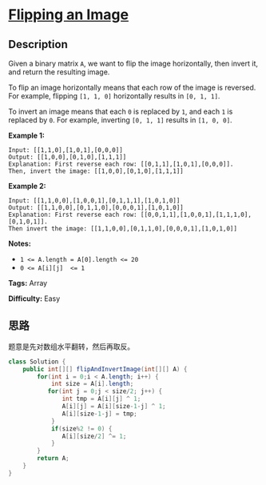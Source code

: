 # [Flipping an Image][title]

## Description

Given a binary matrix `A`, we want to flip the image horizontally, then invert
it, and return the resulting image.

To flip an image horizontally means that each row of the image is reversed.
For example, flipping `[1, 1, 0]` horizontally results in `[0, 1, 1]`.

To invert an image means that each `0` is replaced by `1`, and each `1` is
replaced by `0`. For example, inverting `[0, 1, 1]` results in `[1, 0, 0]`.

**Example 1:**

```
Input: [[1,1,0],[1,0,1],[0,0,0]]
Output: [[1,0,0],[0,1,0],[1,1,1]]
Explanation: First reverse each row: [[0,1,1],[1,0,1],[0,0,0]].
Then, invert the image: [[1,0,0],[0,1,0],[1,1,1]]

```

**Example 2:**

```
Input: [[1,1,0,0],[1,0,0,1],[0,1,1,1],[1,0,1,0]]
Output: [[1,1,0,0],[0,1,1,0],[0,0,0,1],[1,0,1,0]]
Explanation: First reverse each row: [[0,0,1,1],[1,0,0,1],[1,1,1,0],[0,1,0,1]].
Then invert the image: [[1,1,0,0],[0,1,1,0],[0,0,0,1],[1,0,1,0]]

```

**Notes:**

* `1 <= A.length = A[0].length <= 20`
* `0 <= A[i][j]  <= 1`

**Tags:** Array

**Difficulty:** Easy

## 思路

题意是先对数组水平翻转，然后再取反。

``` java
class Solution {
    public int[][] flipAndInvertImage(int[][] A) {
        for(int i = 0;i < A.length; i++) {
            int size = A[i].length;
           for(int j = 0;j < size/2; j++) {
               int tmp = A[i][j] ^ 1;
               A[i][j] = A[i][size-1-j] ^ 1;
               A[i][size-1-j] = tmp;
            }
            if(size%2 != 0) {
               A[i][size/2] ^= 1;
            }
        }
        return A;
    }
}
```

[title]: https://leetcode.com/problems/flipping-an-image
